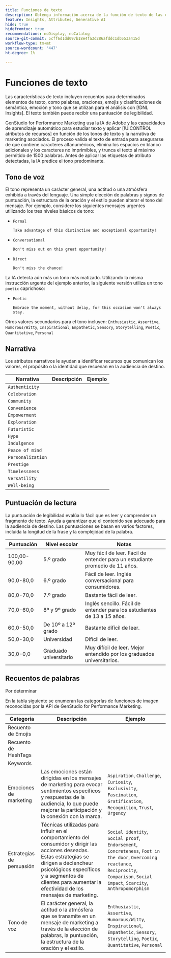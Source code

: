 ```yaml
---
title: Funciones de texto
description: Obtenga información acerca de la función de texto de las categorías de atributos utilizadas en GenStudio for Performance Marketing.
feature: Insights, Attributes, Generative AI
hide: true
hidefromtoc: true
recommendations: noDisplay, noCatalog
source-git-commit: 5cff6d1dd097b18e4fa3d286afddc1db553a415d
workflow-type: tm+mt
source-wordcount: '447'
ht-degree: 1%

---
```


# Funciones de texto

Las características de texto incluyen recuentos para determinados elementos de texto, como palabras, oraciones, emojis y clasificaciones de semántica, emoción y tono que se utilizan para el análisis con [!DNL Insights]. El texto también puede recibir una puntuación de legibilidad.

GenStudio for Performance Marketing usa la IA de Adobe y las capacidades de aprendizaje automático para estudiar texto y aplicar [!UICONTROL atributos de recursos] en función de los tonos de texto y la narrativa de marketing asociados. El proceso valida el texto de entrada para asegurarse de que contiene caracteres alfanuméricos, elimina los espacios en blanco adicionales y los caracteres no imprimibles, y trunca el texto al máximo permitido de 1500 palabras. Antes de aplicar las etiquetas de atributo detectadas, la IA predice el tono predominante.

## Tono de voz

El tono representa un carácter general, una actitud o una atmósfera exhibida a través del lenguaje. Una simple elección de palabras y signos de puntuación, la estructura de la oración y el estilo pueden alterar el tono del mensaje. Por ejemplo, considere los siguientes mensajes urgentes utilizando los tres niveles básicos de tono:

- `Formal`

  ```
  Take advantage of this distinctive and exceptional opportunity!
  ```

- `Conversational`

  ```
  Don't miss out on this great opportunity!
  ```

- `Direct`

  ```
  Don't miss the chance!
  ```

La IA detecta aún más un tono más matizado. Utilizando la misma instrucción urgente del ejemplo anterior, la siguiente versión utiliza un tono `poetic` caprichoso:

- `Poetic`

  ```
  Embrace the moment, without delay, for this occasion won't always stay.
  ```

Otros valores secundarios para el tono incluyen: `Enthusiastic`, `Assertive`, `Humorous/Witty`, `Inspirational`, `Empathetic`, `Sensory`, `Storytelling`, `Poetic`, `Quantitative`, `Personal`

## Narrativa

Los atributos narrativos le ayudan a identificar recursos que comunican los valores, el propósito o la identidad que resuenan en la audiencia de destino.

| Narrativa | Descripción | Ejemplo |
| ----------------- | ----------- | ------- |
| `Authenticity` |             |         |
| `Celebration` |             |         |
| `Community` |             |         |
| `Convenience` |             |         |
| `Empowerment` |             |         |
| `Exploration` |             |         |
| `Futuristic` |             |         |
| `Hype` |             |         |
| `Indulgence` |             |         |
| `Peace of mind` |             |         |
| `Personalization` |             |         |
| `Prestige` |             |         |
| `Timelessness` |             |         |
| `Versatility` |             |         |
| `Well-being` |             |         |

## Puntuación de lectura

La puntuación de legibilidad evalúa lo fácil que es leer y comprender un fragmento de texto. Ayuda a garantizar que el contenido sea adecuado para la audiencia de destino. Las puntuaciones se basan en varios factores, incluida la longitud de la frase y la complejidad de la palabra.

| Puntuación | Nivel escolar | Notas |
| ----------- | ------------------ | ------------------------------------------------------------------------- |
| 100,00-90,00 | 5.º grado | Muy fácil de leer. Fácil de entender para un estudiante promedio de 11 años. |
| 90,0-80,0 | 6.º grado | Fácil de leer. Inglés conversacional para consumidores. |
| 80,0-70,0 | 7.º grado | Bastante fácil de leer. |
| 70,0-60,0 | 8º y 9º grado | Inglés sencillo. Fácil de entender para los estudiantes de 13 a 15 años. |
| 60,0-50,0 | De 10º a 12º grado | Bastante difícil de leer. |
| 50,0-30,0 | Universidad | Difícil de leer. |
| 30,0-0,0 | Graduado universitario | Muy difícil de leer. Mejor entendido por los graduados universitarios. |

## Recuentos de palabras

Por determinar

En la tabla siguiente se enumeran las categorías de funciones de imagen reconocidas por la API de GenStudio for Performance Marketing.

| Categoría | Descripción | Ejemplo |
| -------------------- | ------------- | --------------------- |
| Recuento de Emojis |             |        |
| Recuento de HashTags |             |        |
| Keywords |             |        |
| Emociones de marketing | Las emociones están dirigidas en los mensajes de marketing para evocar sentimientos específicos y respuestas de la audiencia, lo que puede mejorar la participación y la conexión con la marca. | `Aspiration`, `Challenge`, `Curiosity`, `Exclusivity`, `Fascination`, `Gratification`, `Recognition`, `Trust`, `Urgency` |
| Estrategias de persuasión | Técnicas utilizadas para influir en el comportamiento del consumidor y dirigir las acciones deseadas. Estas estrategias se dirigen a déclencheur psicológicos específicos y a segmentos de clientes para aumentar la efectividad de los mensajes de marketing. | `Social identity`, `Social proof`, `Endorsement`, `Concreteness`, `Foot in the door`, `Overcoming reactance`, `Reciprocity`, `Comparison`, `Social impact`, `Scarcity`, `Anthropomorphism` |
| Tono de voz | El carácter general, la actitud o la atmósfera que se transmite en un mensaje de marketing a través de la elección de palabras, la puntuación, la estructura de la oración y el estilo. | `Enthusiastic`, `Assertive`, `Humorous/Witty`, `Inspirational`, `Empathetic`, `Sensory`, `Storytelling`, `Poetic`, `Quantitative`, `Personal` |
